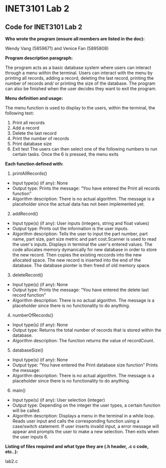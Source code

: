 # INET3101 Lab 2

## Code for INET3101 Lab 2

**Who wrote the program (ensure all members are listed in the doc):**

Wendy Vang (5859671) and Venice Fan (5895808)

**Program description paragraph:**

The program acts as a basic database system where users can interact through a menu within the terminal. Users can interact with the menu by printing all records, adding a record, deleting the last record, printing the number of records and/ or printing the size of the database. The program can also be finished when the user decides they want to exit the program.

**Menu definition and usage:**

The menu function is used to display to the users, within the terminal, the following text:
1. Print all records
2. Add a record
3. Delete the last record
4. Print the number of records
5. Print database size
6. Exit
test
The users can then select one of the following numbers to run certain tasks. Once the 6 is pressed, the menu exits

**Each function defined with:**

1. printAllRecords()
- Input type(s) (if any):
None
- Output type:
Prints the message: “You have entered the Print all records function”
- Algorithm description:
There is no actual algorithm. The message is a placeholder since the actual data has not been implemented yet.

2. addRecord()
- Input type(s) (if any):
User inputs (integers, string and float values)
- Output type:
Prints out the information is the user inputs.
- Algorithm description:
Tells the user to input the part number, part name, part size, part size metric and part cost.Scanner is used to read the user's inputs. Displays in terminal the user's entered values. The code allocates memory dymanically for new database in order to store the new record. Then copies the existing reccords into the new allocated space. The new record is inserted into the end of the database. The database pionter is then freed of old memory space.

3. deleteRecord()
- Input type(s) (if any):
None
- Output type:
Prints the message: “You have entered the delete last record function”
- Algorithm description: 
There is no actual algorithm. The message is a placeholder since there is no functionality to do anything.

4. numberOfRecords()
- Input type(s) (if any):
None
- Output type: 
Returns the total number of records that is stored within the database.
- Algorithm description: 
The function returns the value of recordCount.

5. databaseSize()
- Input type(s) (if any):
None
- Output type: “You have entered the Print database size function”
Prints the message:
- Algorithm description: 
There is no actual algorithm. The message is a placeholder since there is no functionality to do anything.

6. main()
- Input type(s) (if any):
User selection (integer)
- Output type:
Depending on the integer the user types, a certain function will be called.
- Algorithm description:
Displays a menu in the terminal in a while loop. Reads user input and calls the corresponding function using a case/switch statement. If user inserts invalid input, a error message will appear and prompts the user to make a new selection. Then exits when the user inputs 6.

**Listing of files required and what type they are (.h header, .c c code, etc..):**

lab2.c
